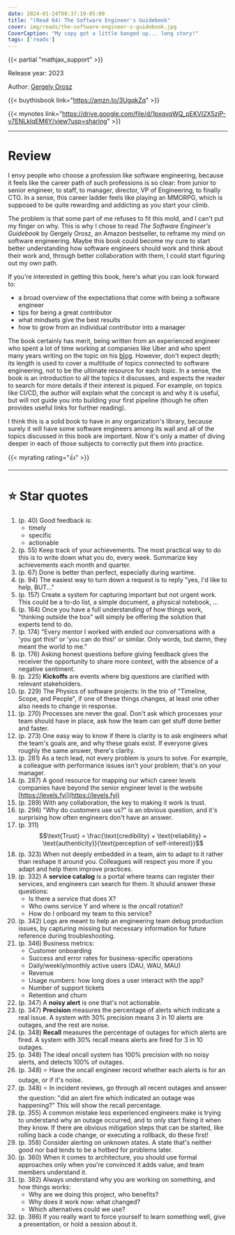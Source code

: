 ```yaml
---
date: 2024-01-24T08:37:19-05:00
title: "(Read 64) The Software Engineer's Guidebook"
cover: img/reads/the-software-engineer-s-guidebook.jpg
CoverCaption: "My copy got a little banged up... long story!"
tags: ['reads']
---
```

{{< partial "mathjax_support" >}}

Release year: 2023

Author: [Gergely Orosz](https://www.linkedin.com/in/gergelyorosz)

{{< buythisbook link="https://amzn.to/3UgqkZq" >}}

{{< mynotes link="https://drive.google.com/file/d/1pxqvqWQ_pEKVI2X5zjP-v7ENLklqEM6Y/view?usp=sharing" >}}

---

# Review

I envy people who choose a profession like software engineering, because
it feels like the career path of such professions is so clear: from
junior to senior engineer, to staff, to manager, director, VP of
Engineering, to finally CTO. In a sense, this career ladder feels like
playing an MMORPG, which is supposed to be quite rewarding and addicting
as you start your climb.

The problem is that some part of me refuses to fit this mold, and I
can't put my finger on why. This is why I chose to read *The Software
Engineer's Guidebook* by Gergely Orosz, an Amazon bestseller, to reframe
my mind on software engineering. Maybe this book could become my cure to
start better understanding how software engineers should work and think
about their work and, through better collaboration with them, I could
start figuring out my own path.

If you're interested in getting this book, here's what you can look
forward to:
- a broad overview of the expectations that come with being a software
  engineer
- tips for being a great contributor
- what mindsets give the best results
- how to grow from an individual contributor into a manager

The book certainly has merit, being written from an experienced engineer
who spent a lot of time working at companies like Uber and who spent
many years writing on the topic on his [blog](pragmaticengineer.com).
However, don't expect depth; its length is used to cover a multitude of
topics connected to software engineering, not to be the ultimate
resource for each topic. In a sense, the book is an introduction to all
the topics it discusses, and expects the reader to search for more
details if their interest is piqued.
For example, on topics like CI/CD, the author will explain what the
concept is and why it is useful, but will not guide you into building
your first pipeline (though he often provides useful links for further
reading).

I think this is a solid book to have in any organization's library,
because surely it will have some software engineers among its wall
and all of the topics discussed in this book are important. Now it's
only a matter of diving deeper in each of those subjects to correctly
put them into practice.

{{< myrating rating="👍" >}}

---

# :star: Star quotes

1. (p. 40) Good feedback is:
    - timely
    - specific
    - actionable
1. (p. 55) Keep track of your achievements. The most practical way to do
   this is to write down what you do, every week. Summarize key
   achievements each month and quarter.
1. (p. 67) Done is better than perfect, especially during wartime.
1. (p. 94) The easiest way to turn down a request is to reply "yes, I'd
   like to help, BUT..."
1. (p. 157) Create a system for capturing important but not urgent work.
   This could be a to-do list, a simple document, a physical notebook,
   ...
1. (p. 164) Once you have a full understanding of how things work,
   "thinking outside the box" will simply be offering the solution that
   experts tend to do.
1. (p. 174) "Every mentor I worked with ended our conversations with a
   'you got this!' or 'you can do this!' or similar. Only words, but
   damn, they meant the world to me."
1. (p. 176) Asking honest questions before giving feedback gives the
   receiver the opportunity to share more context, with the absence of a
   negative sentiment.
1. (p. 225) **Kickoffs** are events where big questions are clarified
   with relevant stakeholders.
1. (p. 229) The Physics of software projects: In the trio of "Timeline,
   Scope, and People", if one of these things changes, at least one
   other also needs to change in response.
1. (p. 270) Processes are never the goal. Don't ask which processes your
   team should have in place, ask how the team can get stuff done better
   and faster.
1. (p. 273) One easy way to know if there is clarity is to ask engineers
   what the team's goals are, and why these goals exist. If everyone
   gives roughly the same answer, there's clarity.
1. (p. 281) As a tech lead, not every problem is yours to solve. For
   example, a colleague with performance issues isn't your problem;
   that's on your manager.
1. (p. 287) A good resource for mapping our which career levels
   companies have beyond the senior engineer level is the website
   [https://levels.fyi](https://levels.fyi)
1. (p. 289) With any collaboration, the key to making it work is trust.
1. (p. 296) "Why do customers use us?" is an obvious question, and it's
   surprising how often engineers don't have an answer.
1. (p. 311) $$\text{Trust} = \frac{\text{credibility} + \text{reliability} +
   \text{authenticity}}{\text{perception of self-interest}}$$
1. (p. 323) When not deeply embedded in a team, aim to adapt to it
   rather than reshape it around you. Colleagues will respect you more
   if you adapt and help them improve practices.
1. (p. 332) A **service catalog** is a portal where teams can register
   their services, and engineers can search for them. It should answer
   these questions:
    - Is there a service that does X?
    - Who owns service Y and where is the oncall rotation?
    - How do I onboard my team to this service?
1. (p. 342) Logs are meant to help an engineering team debug production
   issues, by capturing missing but necessary information for future
   reference during troubleshooting.
1. (p. 346) Business metrics:
    - Customer onboarding
    - Success and error rates for business-specific operations
    - Daily/weekly/monthly active users (DAU, WAU, MAU)
    - Revenue
    - Usage numbers: how long does a user interact with the app?
    - Number of support tickets
    - Retention and churn
1. (p. 347) A **noisy alert** is one that's not actionable.
1. (p. 347) **Precision** measures the percentage of alerts which
   indicate a real issue. A system with 30% precision means 3 in 10
   alerts are outages, and the rest are noise.
1. (p. 348) **Recall** measures the percentage of outages for which
   alerts are fired. A system with 30% recall means alerts are fired for
   3 in 10 outages.
1. (p. 348) The ideal oncall system has 100% precision with no noisy
   alerts, and detects 100% of outages.
1. (p. 348) :star: Have the oncall engineer record whether each alerts is for
   an outage, or if it's noise.
1. (p. 348) :star: In incident reviews, go through all recent outages and
   answer the question: "did an alert fire which indicated an outage was
   happening?" This will show the recall percentage.
1. (p. 355) A common mistake less experienced engineers make is trying
   to understand why an outage occurred, and to only start fixing it
   when they know. If there are obvious mitigation steps that can be
   started, like rolling back a code change, or executing a rollback, do
   these first!
1. (p. 358) Consider alerting on unknown states. A state that's neither
   good nor bad tends to be a hotbed for problems later.
1. (p. 360) When it comes to architecture, you should use formal
   approaches only when you're convinced it adds value, and team members
   understand it.
1. (p. 382) Always understand why you are working on something, and how
   things works:
    - Why are we doing this project, who benefits?
    - Why does it work now: what changed?
    - Which alternatives could we use?
1. (p. 386) If you really want to force yourself to learn something
   well, give a presentation, or hold a session about it.
